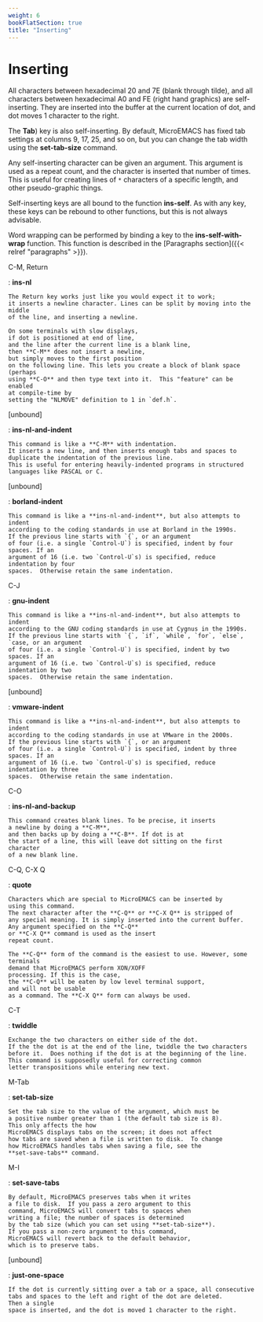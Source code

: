```yaml
---
weight: 6
bookFlatSection: true
title: "Inserting"
---
```


# Inserting



All characters between hexadecimal 20 and 7E (blank through tilde),
and all characters between hexadecimal A0 and FE (right hand graphics)
are self-inserting. They are inserted into the buffer at the current
location of dot, and dot moves 1 character to the right.

The **Tab**) key is also self-inserting.
By default, MicroEMACS has fixed tab settings at columns 9, 17, 25, and so on,
but you can change the tab width using the **set-tab-size** command.

Any self-inserting character can be given an
argument.
This argument is
used as a repeat count, and the character is inserted that number of
times. This is useful for creating lines of `*` characters of a specific
length, and other pseudo-graphic things.

Self-inserting keys are all bound to the
function **ins-self**.  As with
any key, these keys can be rebound to other functions, but this is not
always advisable.

Word wrapping can be performed by binding a key
to the **ins-self-with-wrap** function.
This function is described in the [Paragraphs section]({{< relref "paragraphs" >}}).

C-M, Return

:   **ins-nl**

    The Return key works just like you would expect it to work;
    it inserts a newline character. Lines can be split by moving into the middle
    of the line, and inserting a newline.

    On some terminals with slow displays,
    if dot is positioned at end of line,
    and the line after the current line is a blank line,
    then **C-M** does not insert a newline,
    but simply moves to the first position
    on the following line. This lets you create a block of blank space (perhaps
    using **C-O** and then type text into it.  This "feature" can be enabled
    at compile-time by
    setting the "NLMOVE" definition to 1 in `def.h`.

[unbound]

:   **ins-nl-and-indent**

    This command is like a **C-M** with indentation.
    It inserts a new line, and then inserts enough tabs and spaces to
    duplicate the indentation of the previous line.
    This is useful for entering heavily-indented programs in structured
    languages like PASCAL or C.

[unbound]

:   **borland-indent**

    This command is like a **ins-nl-and-indent**, but also attempts to indent
    according to the coding standards in use at Borland in the 1990s.
    If the previous line starts with `{`, or an argument
    of four (i.e. a single `Control-U`) is specified, indent by four spaces. If an
    argument of 16 (i.e. two `Control-U`s) is specified, reduce indentation by four
    spaces.  Otherwise retain the same indentation.

C-J

:   **gnu-indent**

    This command is like a **ins-nl-and-indent**, but also attempts to indent
    according to the GNU coding standards in use at Cygnus in the 1990s.
    If the previous line starts with `{`, `if`, `while`, `for`, `else`, `case, or an argument
    of four (i.e. a single `Control-U`) is specified, indent by two spaces. If an
    argument of 16 (i.e. two `Control-U`s) is specified, reduce indentation by two
    spaces.  Otherwise retain the same indentation.

[unbound]

:   **vmware-indent**

    This command is like a **ins-nl-and-indent**, but also attempts to indent
    according to the coding standards in use at VMware in the 2000s.
    If the previous line starts with `{`, or an argument
    of four (i.e. a single `Control-U`) is specified, indent by three spaces. If an
    argument of 16 (i.e. two `Control-U`s) is specified, reduce indentation by three
    spaces.  Otherwise retain the same indentation.

C-O

:   **ins-nl-and-backup**

    This command creates blank lines. To be precise, it inserts
    a newline by doing a **C-M**,
    and then backs up by doing a **C-B**. If dot is at
    the start of a line, this will leave dot sitting on the first character
    of a new blank line.

C-Q, C-X Q

:   **quote**

    Characters which are special to MicroEMACS can be inserted by
    using this command.
    The next character after the **C-Q** or **C-X Q** is stripped of
    any special meaning. It is simply inserted into the current buffer.
    Any argument specified on the **C-Q**
    or **C-X Q** command is used as the insert
    repeat count.

    The **C-Q** form of the command is the easiest to use. However, some terminals
    demand that MicroEMACS perform XON/XOFF
    processing. If this is the case,
    the **C-Q** will be eaten by low level terminal support,
    and will not be usable
    as a command. The **C-X Q** form can always be used.

C-T

:   **twiddle**

    Exchange the two characters on either side of the dot.
    If the the dot is at the end of the line, twiddle the two characters
    before it.  Does nothing if the dot is at the beginning of the line.
    This command is supposedly useful for correcting common
    letter transpositions while entering new text.

M-Tab

:   **set-tab-size**

    Set the tab size to the value of the argument, which must be
    a positive number greater than 1 (the default tab size is 8).
    This only affects the how
    MicroEMACS displays tabs on the screen; it does not affect
    how tabs are saved when a file is written to disk.  To change
    how MicroEMACS handles tabs when saving a file, see the
    **set-save-tabs** command.

M-I

:  **set-save-tabs**

    By default, MicroEMACS preserves tabs when it writes
    a file to disk.  If you pass a zero argument to this
    command, MicroEMACS will convert tabs to spaces when
    writing a file; the number of spaces is determined
    by the tab size (which you can set using **set-tab-size**).
    If you pass a non-zero argument to this command,
    MicroEMACS will revert back to the default behavior,
    which is to preserve tabs.

[unbound]

:   **just-one-space**

    If the dot is currently sitting over a tab or a space, all consecutive
    tabs and spaces to the left and right of the dot are deleted.
    Then a single
    space is inserted, and the dot is moved 1 character to the right.
